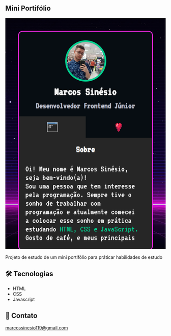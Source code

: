 ## Mini Portifólio

![preview](./preview.png)

Projeto de estudo de um mini portifólio para práticar habilidades de estudo 

## :hammer_and_wrench: Tecnologias

- HTML
- CSS
- Javascript

## :e-mail: Contato

marcossinesio119@gmail.com